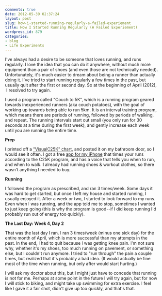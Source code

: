 ```yaml
---
comments: true
date: 2012-05-30 02:37:24
layout: post
slug: how-i-started-running-regularly-a-failed-experiement
title: How I Started Running Regularly (A Failed Experiement)
wordpress_id: 879
categories:
- blog
- Life Experiments
---
```


I've always had a desire to be someone that loves running, and runs regularly. I love the idea that you can do it anywhere, without much more equipment than a pair of shoes (and even those are not technically needed). Unfortunately, it's much easier to dream about being a runner than actually doing it. I've tried to start running regularly a few times in the past, but usually quit after the first or second day. So at the beginning of April (2012),  I resolved to try again.





I used a program called "Couch to 5K", which is a running program geared towards inexperienced runners (aka couch potatoes), with the goal of working up towards being able to run 5km. It is an interval training program, which means there are periods of running, followed by periods of walking, and repeat. The running intervals start out small (you only run for 30 seconds at a time during the first week), and gently increase each week until you are running the entire time.





**Prep**





I printed off a ["VisualC25K" chart](http://tombenninger.com/wordpress/c25k/), and posted it on my bathroom door, so I would see it often. I got a free [app for my iPhone](http://itunes.apple.com/ca/app/c25k-5k-trainer-free-couch/id485971733?mt=8) that times your runs according to the C25K program, and has a voice that tells you when to run, and when to walk. I already had running shoes & workout clothes, so there wasn't anything I needed to buy.





**Running**





I followed the program as prescribed, and ran 3 times/week. Some days it was hard to get started, but once I left my house and started running, I usually enjoyed it. After a week or two, I started to look forward to my runs. Even when I was running, and the app told me to stop, sometimes I wanted to just keep going (this is why the program is good--if I did keep running I'd probably run out of energy too quickly).





**The Last Day: Week 4, Day 2**





That was the last day I ran. I ran 3 times/week (minus one sick day) for the entire month of April, which is more successful than my attempts in the past. In the end, I had to quit because I was getting knee pain. I'm not sure why, whether it's my shoes, too much running on pavement, or something else, but I couldn't run anymore. I tried to "run through" the pain a couple times, but realized that it's probably a bad idea. (It would actually be fine most of the time when running, but only after would start hurting.)





I will ask my doctor about this, but I might just have to concede that running is not for me. Perhaps at some point in the future I will try again, but for now I will stick to biking, and might take up swimming for extra exercise. I feel like I gave it a fair shot, didn't give up too quickly, and that's that.



